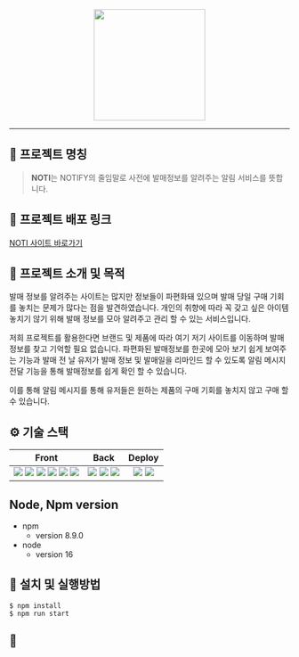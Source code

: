 <div align="center">
<img src="https://user-images.githubusercontent.com/40348689/116185242-2edd0a80-a75c-11eb-80ac-f7e63af3798b.png" width="200" height="200" />
</div>

------------------------------------------------------------------------

## 🔔 프로젝트 명칭 

> **NOTI**는 NOTIFY의 줄임말로 사전에 발매정보를 알려주는 알림 서비스를 뜻합니다. 

##  🎥 프로젝트 배포 링크

[NOTI 사이트 바로가기](https://noti-alarm.netlify.app) 

 

## 🎯 프로젝트 소개 및 목적

발매 정보를 알려주는 사이트는 많지만 정보들이 파편화돼 있으며 발매 당일 구매 기회를 놓치는 문제가 많다는 점을 발견하였습니다. 개인의 취향에 따라 꼭 갖고 싶은 아이템 놓치기 않기 위해 발매 정보를 모아 알려주고 관리 할 수 있는 서비스입니다.

저희 프로젝트를 활용한다면 브랜드 및 제품에 따라 여기 저기 사이트를 이동하며 발매 정보를 찾고 기억할 필요 없습니다. 파편화된 발매정보를 한곳에 모아 보기 쉽게 보여주는 기능과 발매 전 날 유저가 발매 정보 및 발매일을 리마인드 할 수 있도록 알림 메시지 전달 기능을 통해 발매정보를 쉽게 확인 할 수 있습니다.

이를 통해 알림 메시지를 통해 유저들은 원하는 제품의 구매 기회를 놓치지 않고 구매 할 수 있습니다.

## ⚙️ 기술 스택

|Front|Back|Deploy
|:--:|:--:|:--:|
|<img src="https://img.shields.io/badge/React-61DAFB?style=flat&logo=React&logoColor=white"/> <img src="https://img.shields.io/badge/Redux-764ABC?style=flat&logo=Redux&logoColor=white"/> <img src="https://img.shields.io/badge/Redux Saga-999999?style=flat&logo=Redux-Saga&logoColor=white"/> <img src="https://img.shields.io/badge/styled components-DB7093?style=flat&logo=styled-components&logoColor=white"/> <img src="https://img.shields.io/badge/Chakra UI-319795?style=flat&logo=Chakra UI&logoColor=white"/> <img src="https://img.shields.io/badge/Framer Motion-0055FF?style=flat&logo=Framer&logoColor=white"/>|<img src="https://img.shields.io/badge/Node.js-339933?style=flat&logo=Node.js&logoColor=white"/> <img src="https://img.shields.io/badge/Koa-33333D?style=flat&logo=Koa&logoColor=white"/> <img src="https://img.shields.io/badge/MongoDB-47A248?style=flat&logo=MongoDB&logoColor=white"/>|<img src="https://img.shields.io/badge/Netlify-00C7B7?style=flat&logo=Netlify&logoColor=white"/> <img src="https://img.shields.io/badge/cloudtype-black?style=flat"/>



## Node, Npm version

+ npm
  + version 8.9.0
+ node
  + version 16
 
## 🏇 설치 및 실행방법 


```
$ npm install
$ npm run start
```


## 📁 





